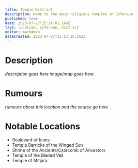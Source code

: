 ```yaml
---
title: Temple District
description: Home to the many religious temples in Cyfaraun
published: true
date: 2023-07-27T15:14:01.148Z
tags: location, cyfaraun, district
editor: markdown
dateCreated: 2023-07-27T15:13:16.162Z
---
```


# Description
*description goes here*
*image/map goes here*

# Rumours
*rumours about this location and the source go here*

# Notable Locations
- Boulevard of Icons
- Temple Barricks of the Winged Sun
- Shrine of the Ancients/Catacomb of Ancestors
- Temple of the Bladed Veil
- Temple of Mitjara